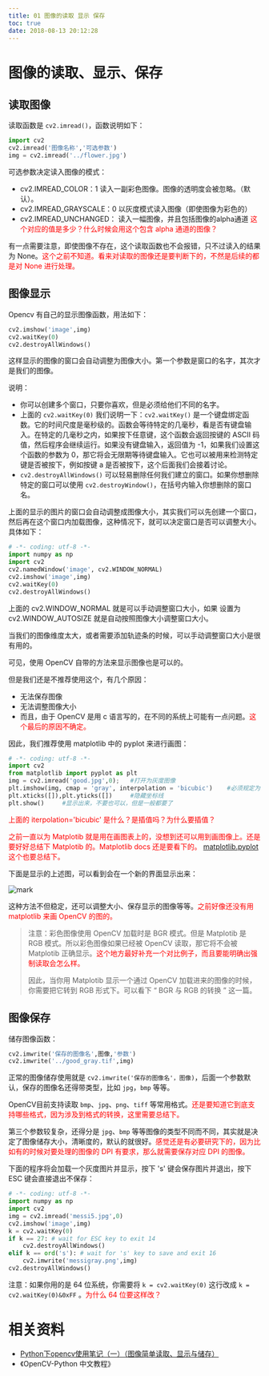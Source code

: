 ```yaml
---
title: 01 图像的读取 显示 保存
toc: true
date: 2018-08-13 20:12:28
---
```

# 图像的读取、显示、保存


## 读取图像

读取函数是 `cv2.imread()`，函数说明如下：

```python
import cv2
cv2.imread('图像名称','可选参数')
img = cv2.imread('../flower.jpg')
```

可选参数决定读入图像的模式：

- cv2.IMREAD_COLOR：1  读入一副彩色图像。图像的透明度会被忽略。（默认）。
- cv2.IMREAD_GRAYSCALE：0  以灰度模式读入图像（即使图像为彩色的）
- cv2.IMREAD_UNCHANGED： 读入一幅图像，并且包括图像的alpha通道 <span style="color:red;">这个对应的值是多少？什么时候会用这个包含 alpha 通道的图像？</span>


有一点需要注意，即使图像不存在，这个读取函数也不会报错，只不过读入的结果为 None。<span style="color:red;">这个之前不知道。看来对读取的图像还是要判断下的，不然是后续的都是对 None 进行处理。</span>



## 图像显示

Opencv 有自己的显示图像函数，用法如下：

```python
cv2.imshow('image',img)
cv2.waitKey(0)
cv2.destroyAllWindows()
```

这样显示的图像的窗口会自动调整为图像大小。第一个参数是窗口的名字，其次才是我们的图像。

说明：

- 你可以创建多个窗口，只要你喜欢，但是必须给他们不同的名字。
- 上面的 `cv2.waitKey(0)` 我们说明一下：`cv2.waitKey()` 是一个键盘绑定函数。它的时间尺度是毫秒级的。函数会等待特定的几毫秒，看是否有键盘输入。在特定的几毫秒之内，如果按下任意键，这个函数会返回按键的 ASCII 码值，然后程序会继续运行。如果没有键盘输入，返回值为 -1，如果我们设置这个函数的参数为 0，那它将会无限期等待键盘输入。它也可以被用来检测特定键是否被按下，例如按键 a 是否被按下，这个后面我们会接着讨论。
- `cv2.destroyAllWindows()` 可以轻易删除任何我们建立的窗口。如果你想删除特定的窗口可以使用 `cv2.destroyWindow()`，在括号内输入你想删除的窗口名。


上面的显示的图片的窗口会自动调整成图像大小，其实我们可以先创建一个窗口，然后再在这个窗口内加载图像，这种情况下，就可以决定窗口是否可以调整大小。具体如下：

```python
# -*- coding: utf-8 -*-
import numpy as np
import cv2
cv2.namedWindow('image', cv2.WINDOW_NORMAL)
cv2.imshow('image',img)
cv2.waitKey(0)
cv2.destroyAllWindows()
```

上面的 cv2.WINDOW_NORMAL 就是可以手动调整窗口大小，如果 设置为 cv2.WINDOW_AUTOSIZE 就是自动按照图像大小调整窗口大小。

当我们的图像维度太大，或者需要添加轨迹条的时候，可以手动调整窗口大小是很有用的。


可见，使用 OpenCV 自带的方法来显示图像也是可以的。


但是我们还是不推荐使用这个，有几个原因：

- 无法保存图像
- 无法调整图像大小
- 而且，由于 OpenCV 是用 c 语言写的，在不同的系统上可能有一点问题。<span style="color:red;">这个最后的原因不确定。</span>

因此，我们推荐使用 matplotlib 中的 pyplot 来进行画图：

```python
# -*- coding: utf-8 -*-
import cv2
from matplotlib import pyplot as plt
img = cv2.imread('good.jpg',0);   #打开为灰度图像
plt.imshow(img, cmap = 'gray', interpolation = 'bicubic')    #必须规定为显示的为什么图像
plt.xticks([]),plt.yticks([])     #隐藏坐标线
plt.show()     #显示出来，不要也可以，但是一般都要了
```

<span style="color:red;">上面的 iterpolation='bicubic' 是什么？是插值吗？为什么要插值？</span>

<span style="color:red;">之前一直以为 Matplotib 就是用在画图表上的，没想到还可以用到画图像上。还是要好好总结下 Matplotib 的。Matplotlib docs 还是要看下的。 [matplotlib.pyplot](https://matplotlib.org/api/pyplot_api.html) 这个也要总结下。</span>



下面是显示的上述图，可以看到会在一个新的界面显示出来：

![mark](http://images.iterate.site/blog/image/180812/K76G8blHLH.png?imageslim)

这种方法不但稳定，还可以调整大小、保存显示的图像等等。<span style="color:red;">之前好像还没有用 matplotlib 来画 OpenCV 的图的。</span>


> 注意：彩色图像使用 OpenCV 加载时是 BGR 模式。但是 Matplotib 是 RGB 模式。所以彩色图像如果已经被 OpenCV 读取，那它将不会被 Matplotib 正确显示。<span style="color:red;">这个地方最好补充一个对比例子，而且要能明确出强制读取会怎么样。</span>
>
> 因此，当你用 Matplotib 显示一个通过 OpenCV 加载进来的图像的时候，你需要把它转到 RGB 形式下。可以看下 “ BGR 与 RGB 的转换 ” 这一篇。








## 图像保存

储存图像函数：

```python
cv2.imwrite('保存的图像名',图像,'参数')
cv2.imwrite('../good_gray.tif',img)
```

正常的图像储存使用就是 `cv2.imwrite('保存的图像名'，图像)`，后面一个参数默认，保存的图像名还得带类型，比如 `jpg`，`bmp` 等等。

OpenCV目前支持读取 `bmp`、`jpg`、`png`、`tiff` 等常用格式。<span style="color:red;">还是要知道它到底支持哪些格式，因为涉及到格式的转换，这里需要总结下。</span>

第三个参数较复杂，还得分是 `jpg`、`bmp` 等等图像的类型不同而不同，其实就是决定了图像储存大小，清晰度的，默认的就很好。<span style="color:red;">感觉还是有必要研究下的，因为比如有的时候对要处理的图像的 DPI 有要求，那么就需要保存对应 DPI 的图像。</span>


下面的程序将会加载一个灰度图片并显示，按下 's' 键会保存图片并退出，按下 ESC 键会直接退出不保存：

```python
# -*- coding: utf-8 -*-
import numpy as np
import cv2
img = cv2.imread('messi5.jpg',0)
cv2.imshow('image',img)
k = cv2.waitKey(0)
if k == 27: # wait for ESC key to exit 14
    cv2.destroyAllWindows()
elif k == ord('s'): # wait for 's' key to save and exit 16
    cv2.imwrite('messigray.png',img)
cv2.destroyAllWindows()
```


注意：如果你用的是 64 位系统，你需要将 `k = cv2.waitKey(0)` 这行改成 `k = cv2.waitKey(0)&0xFF` 。<span style="color:red;">为什么 64 位要这样改？</span>




# 相关资料

- [Python下opencv使用笔记（一）（图像简单读取、显示与储存）](https://blog.csdn.net/on2way/article/details/46789931)
- 《OpenCV-Python 中文教程》

